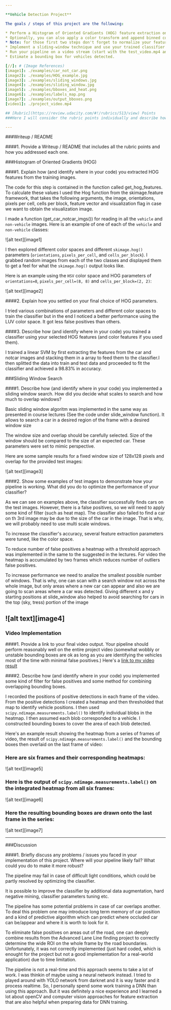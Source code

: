 ```yaml
---

**Vehicle Detection Project**

The goals / steps of this project are the following:

* Perform a Histogram of Oriented Gradients (HOG) feature extraction on a labeled training set of images and train a classifier Linear SVM classifier
* Optionally, you can also apply a color transform and append binned color features, as well as histograms of color, to your HOG feature vector. 
* Note: for those first two steps don't forget to normalize your features and randomize a selection for training and testing.
* Implement a sliding-window technique and use your trained classifier to search for vehicles in images.
* Run your pipeline on a video stream (start with the test_video.mp4 and later implement on full project_video.mp4) and create a heat map of recurring detections frame by frame to reject outliers and follow detected vehicles.
* Estimate a bounding box for vehicles detected.

[//]: # (Image References)
[image1]: ./examples/car_not_car.png
[image2]: ./examples/HOG_example.jpg
[image3]: ./examples/sliding_windows.jpg
[image4]: ./examples/sliding_window.jpg
[image5]: ./examples/bboxes_and_heat.png
[image6]: ./examples/labels_map.png
[image7]: ./examples/output_bboxes.png
[video1]: ./project_video.mp4

## [Rubric](https://review.udacity.com/#!/rubrics/513/view) Points
###Here I will consider the rubric points individually and describe how I addressed each point in my implementation.  

---
```

###Writeup / README

####1. Provide a Writeup / README that includes all the rubric points and how you addressed each one. 

###Histogram of Oriented Gradients (HOG)

####1. Explain how (and identify where in your code) you extracted HOG features from the training images.

The code for this step is contained in the function called get_hog_features. To calculate these values I used the Hog function from the skimage.feature framework, that takes the following arguments, the image, orientations, pixels per cell, cells per block, feature vector and visualization flag in case we want to obtain the visualization image.  



I made a function (get_car_notcar_imgs()) for reading in all the `vehicle` and `non-vehicle` images.  Here is an example of one of each of the `vehicle` and `non-vehicle` classes:

![alt text][image1]

I then explored different color spaces and different `skimage.hog()` parameters (`orientations`, `pixels_per_cell`, and `cells_per_block`).  I grabbed random images from each of the two classes and displayed them to get a feel for what the `skimage.hog()` output looks like.

Here is an example using the `HSV` color space and HOG parameters of `orientations=8`, `pixels_per_cell=(8, 8)` and `cells_per_block=(2, 2)`:


![alt text][image2]



####2. Explain how you settled on your final choice of HOG parameters.

I tried various combinations of parameters and different color spaces to train the classifier but in the end I noticed a better performance using the LUV color space. It got less false positives than others.

####3. Describe how (and identify where in your code) you trained a classifier using your selected HOG features (and color features if you used them).

I trained a linear SVM by first extracting the features from the car and notcar images and stacking them in a array to feed them to the classifier.I then splitted the data into train and test data and proceeded to fit the classifier and achieved a 98.83% in accuracy.

###Sliding Window Search

####1. Describe how (and identify where in your code) you implemented a sliding window search.  How did you decide what scales to search and how much to overlap windows?

Basic sliding window algoritm was implemented in the same way as presented in course lectures (See the code under slide_window function). It allows to search a car in a desired region of the frame with a desired window size 

The window size and overlap should be carefully selected. Size of the window should be compared to the size of an expected car. These parameters were set to mimic perspective.

Here are some sample results for a fixed window size of 128x128 pixels and overlap for the provided test images:


![alt text][image3]

####2. Show some examples of test images to demonstrate how your pipeline is working.  What did you do to optimize the performance of your classifier?

As we can see on examples above, the classifier successfully finds cars on the test images. However, there is a false positives, so we will need to apply some kind of filter (such as heat map). The classifier also failed to find a car on th 3rd image may be due to the size of the car in the image. That is why, we will probably need to use multi scale windows.

To increase the classifier's accuracy, several feature extraction parameters were tuned, like the color space.

To reduce number of false positives a heatmap with a threshold approach was implemented in the same to the suggested in the lectures. For video the heatmap is accumulated by two frames which reduces number of outliers false positives.

To increase performance we need to analize the smallest possible number of windows. That is why, one can scan with a search window not across the whole image, but only areas where a new car can appear and also we are going to scan areas where a car was detected. Giving different x and y starting positions at slide_window also helped to avoid searching for cars in the top (sky, tress) portion of the image

![alt text][image4]
---

### Video Implementation

####1. Provide a link to your final video output.  Your pipeline should perform reasonably well on the entire project video (somewhat wobbly or unstable bounding boxes are ok as long as you are identifying the vehicles most of the time with minimal false positives.)
Here's a [link to my video result](./project_video.mp4)


####2. Describe how (and identify where in your code) you implemented some kind of filter for false positives and some method for combining overlapping bounding boxes.

I recorded the positions of positive detections in each frame of the video.  From the positive detections I created a heatmap and then thresholded that map to identify vehicle positions.  I then used `scipy.ndimage.measurements.label()` to identify individual blobs in the heatmap.  I then assumed each blob corresponded to a vehicle.  I constructed bounding boxes to cover the area of each blob detected.  

Here's an example result showing the heatmap from a series of frames of video, the result of `scipy.ndimage.measurements.label()` and the bounding boxes then overlaid on the last frame of video:

### Here are six frames and their corresponding heatmaps:

![alt text][image5]

### Here is the output of `scipy.ndimage.measurements.label()` on the integrated heatmap from all six frames:
![alt text][image6]

### Here the resulting bounding boxes are drawn onto the last frame in the series:
![alt text][image7]



---

###Discussion

####1. Briefly discuss any problems / issues you faced in your implementation of this project.  Where will your pipeline likely fail?  What could you do to make it more robust?

The pipeline may fail in case of difficult light conditions, which could be partly resolved by optimizing the classifier.

It is possible to improve the classifier by additional data augmentation, hard negative mining, classifier parameters tuning etc.

The pipeline has some potential problems in case of car overlaps another. To deal this problem one may introduce long term memory of car position and a kind of predictive algorithm which can predict where occluded car can be/appear and where it is worth to look for it.

To eliminate false positives on areas out of the road, one can deeply combine results from the Advanced Lane Line finding project to correctly determine the wide ROI on the whole frame by the road boundaries. Unfortunately, it was not correctly implemented (just hard coded, which is enought for the project but not a good implementation for a real-world application) due to time limitation.

The pipeline is not a real-time and this approach seems to take a lot of work. I was thinkin of maybe using a neural network instead. I tried to played around with YOLO network from darknet and it is way faster and it process realtime. So, I  personally spend some work training a DNN than using this approach. But it was definitely a nice experience and I learned a lot about openCV and computer vision approaches for feature extraction that are also helpful when preparing data for DNN training.
